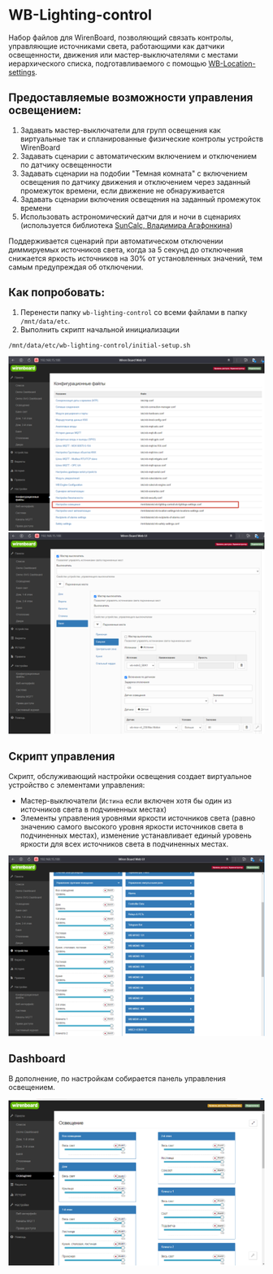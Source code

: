 # WB-Lighting-control
Набор файлов для WirenBoard, позволяющий связать контролы, управляющие источниками света, работающими как датчики освещенности, движения или мастер-выключателями с местами иерархического списка, подготавливаемого с помощью [WB-Location-settings](https://github.com/vitp77/WB-Locations-settings).
## Предоставляемые возможности управления освещением:
1. Задавать мастер-выключатели для групп освещения как виртуальные так и спланированные физические контролы устройств WirenBoard
2. Задавать сценарии с автоматическим включением и отключением по датчику освещенности
3. Задавать сценарии на подобии "Темная комната" с включением освещения по датчику движения и отключением через заданный промежуток времени, если движение не обнаруживается
4. Задавать сценарии включения освещения на заданный промежуток времени
5. Использовать астрономический датчи для и ночи в сценариях (используется библиотека [SunCalc, Владимира Агафонкина](https://github.com/mourner/suncalc))

Поддерживается сценарий при автоматическом отключении диммируемых источников света, когда за 5 секунд до отключения снижается яркость источников на 30% от установленных значений, тем самым предупреждая об отключении.

## Как попробовать:
1. Перенести папку ```wb-lighting-control``` со всеми файлами в папку ```/mnt/data/etc```.
2. Выполнить скрипт начальной инициализации
 ```bash
/mnt/data/etc/wb-lighting-control/initial-setup.sh
```
![изображение](./doc/AllSettings.png)
![изображение](./doc/LightingSettings.png)

## Скрипт управления
Скрипт, обслуживающий настройки освещения создает виртуальное устройство с элементами управления:
- Мастер-выключатели (```Истина``` если включен хотя бы один из источников света в подчиненных местах)
- Элементы управления уровнями яркости источников света (равно значению самого высокого уровня яркости источников света в подчиненных местах), изменение устанавливает единый уровень яркости для всех источников света в подчиненных местах.
  
![изображение](./doc/VDevice.png)

## Dashboard
В дополнение, по настройкам собирается панель управления освещением.

![изображение](./doc/dashboard.png)

